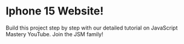 <h1>Iphone 15 Website!</h1> 
Build this project step by step with our detailed tutorial on JavaScript Mastery YouTube. Join the JSM family!
